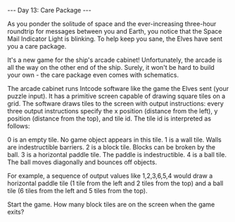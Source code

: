 --- Day 13: Care Package ---

As you ponder the solitude of space and the ever-increasing three-hour roundtrip for messages between you and Earth, you notice that the Space Mail Indicator Light is blinking. To help keep you sane, the Elves have sent you a care package.

It's a new game for the ship's arcade cabinet! Unfortunately, the arcade is all the way on the other end of the ship. Surely, it won't be hard to build your own - the care package even comes with schematics.

The arcade cabinet runs Intcode software like the game the Elves sent (your puzzle input). It has a primitive screen capable of drawing square tiles on a grid. The software draws tiles to the screen with output instructions: every three output instructions specify the x position (distance from the left), y position (distance from the top), and tile id. The tile id is interpreted as follows:

0 is an empty tile. No game object appears in this tile.
1 is a wall tile. Walls are indestructible barriers.
2 is a block tile. Blocks can be broken by the ball.
3 is a horizontal paddle tile. The paddle is indestructible.
4 is a ball tile. The ball moves diagonally and bounces off objects.

For example, a sequence of output values like 1,2,3,6,5,4 would draw a horizontal paddle tile (1 tile from the left and 2 tiles from the top) and a ball tile (6 tiles from the left and 5 tiles from the top).

Start the game. How many block tiles are on the screen when the game exits?